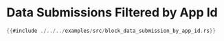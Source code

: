 # Data Submissions Filtered by App Id

```rs
{{#include ./../../examples/src/block_data_submission_by_app_id.rs}}
```
